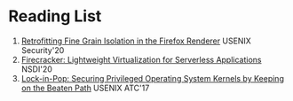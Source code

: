 # Reading List
 
1. [Retrofitting Fine Grain Isolation in the Firefox Renderer](https://www.usenix.org/system/files/sec20-narayan.pdf) USENIX Security'20
2. [Firecracker: Lightweight Virtualization for Serverless Applications](http://css.csail.mit.edu/6.858/2022/readings/firecracker.pdf) NSDI'20
3. [Lock-in-Pop: Securing Privileged Operating System Kernels by Keeping on the Beaten Path](https://www.usenix.org/system/files/conference/atc17/atc17-li_yiwen.pdf) USENIX ATC'17
